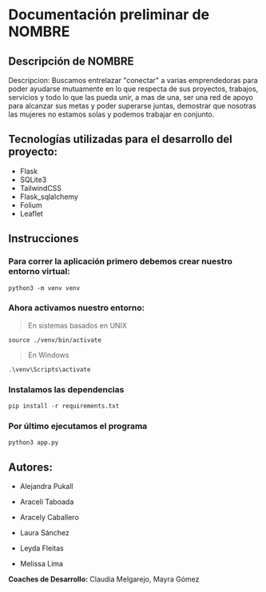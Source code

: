 # Documentación preliminar de NOMBRE

## **Descripción de NOMBRE**

Descripcion:
Buscamos entrelazar "conectar" a varias emprendedoras para poder ayudarse mutuamente en lo que respecta de sus proyectos, trabajos, servicios y todo lo
que las pueda unir, a mas de una, ser una red de apoyo para alcanzar sus metas y poder superarse juntas, demostrar que nosotras las mujeres no estamos solas y podemos trabajar en conjunto. 

## **Tecnologías utilizadas para el desarrollo del proyecto:**
- Flask
- SQLite3
- TailwindCSS
- Flask_sqlalchemy
- Folium
- Leaflet


## Instrucciones

### Para correr la aplicación primero debemos crear nuestro entorno virtual:

```
python3 -m venv venv
```
### Ahora activamos nuestro entorno:
> En sistemas basados en UNIX
```
source ./venv/bin/activate
```
> En Windows
```
.\venv\Scripts\activate
```
### Instalamos las dependencias
```
pip install -r requirements.txt
```
### Por último ejecutamos el programa
```
python3 app.py
```

## **Autores:**
- Alejandra Pukall

- Araceli Taboada

- Aracely Caballero

- Laura Sánchez

- Leyda Fleitas

- Melissa Lima


**Coaches de Desarrollo:** Claudia Melgarejo, Mayra Gómez
